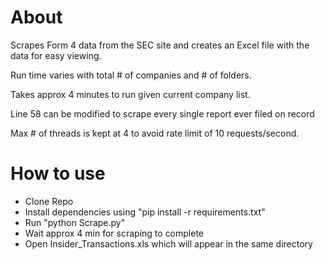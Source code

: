 # About
Scrapes Form 4 data from the SEC site and creates an Excel file with the data for easy viewing.

Run time varies with total # of companies and # of folders. 

Takes approx 4 minutes to run given current company list.

Line 58 can be modified to scrape every single report ever filed on record

Max # of threads is kept at 4 to avoid rate limit of 10 requests/second.

# How to use 
- Clone Repo
- Install dependencies using "pip install  -r requirements.txt"
- Run "python Scrape.py"
- Wait approx 4 min for scraping to complete
- Open Insider_Transactions.xls which will appear in the same directory
